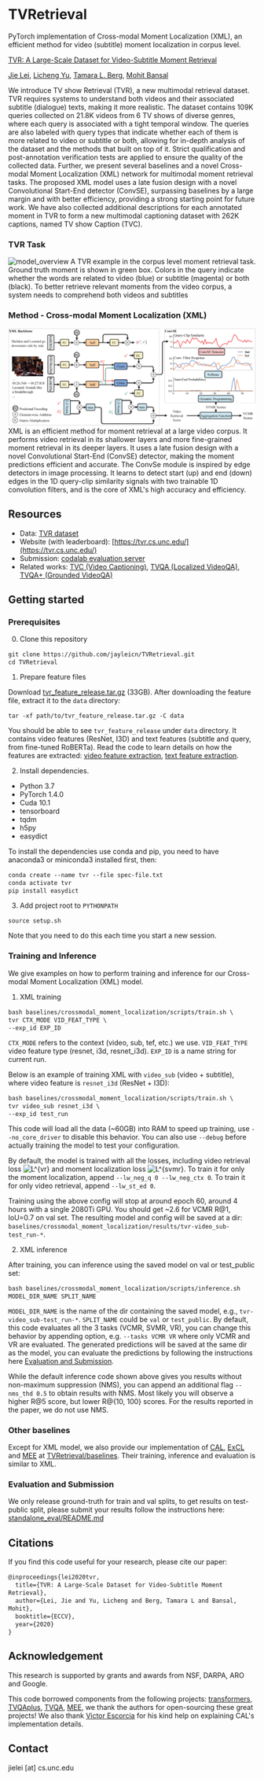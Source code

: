 TVRetrieval
=====
PyTorch implementation of Cross-modal Moment Localization (XML), an efficient method for
video (subtitle) moment localization in corpus level. 

[TVR: A Large-Scale Dataset for Video-Subtitle Moment Retrieval](https://arxiv.org/abs/2001.09099)

[Jie Lei](http://www.cs.unc.edu/~jielei/), [Licheng Yu](http://www.cs.unc.edu/~licheng/),
[Tamara L. Berg](http://tamaraberg.com/), [Mohit Bansal](http://www.cs.unc.edu/~mbansal/)


We introduce TV show Retrieval (TVR), a new multimodal
retrieval dataset. TVR requires systems to understand both videos and
their associated subtitle (dialogue) texts, making it more realistic. The
dataset contains 109K queries collected on 21.8K videos from 6 TV
shows of diverse genres, where each query is associated with a tight
temporal window. The queries are also labeled with query types that
indicate whether each of them is more related to video or subtitle or both,
allowing for in-depth analysis of the dataset and the methods that built
on top of it. Strict qualification and post-annotation verification tests are
applied to ensure the quality of the collected data. Further, we present
several baselines and a novel Cross-modal Moment Localization (XML)
network for multimodal moment retrieval tasks. The proposed XML
model uses a late fusion design with a novel Convolutional Start-End
detector (ConvSE), surpassing baselines by a large margin and with
better efficiency, providing a strong starting point for future work. We
have also collected additional descriptions for each annotated moment in
TVR to form a new multimodal captioning dataset with 262K captions,
named TV show Caption (TVC).

### TVR Task
![model_overview](./imgs/tvr_task_example.png)
A TVR example in the corpus level moment retrieval task. Ground truth moment is shown in
green box. Colors in the query indicate whether the words are related to video
(blue) or subtitle (magenta) or both (black). To better retrieve relevant moments
from the video corpus, a system needs to comprehend both videos and subtitles

### Method - Cross-modal Moment Localization (XML)
![model_overview](./imgs/model_overview.png)
XML is an efficient method for moment retrieval at a large video corpus. 
It performs video retrieval in its shallower layers and more fine-grained moment 
retrieval in its deeper layers. It uses a late fusion design with a novel 
Convolutional Start-End (ConvSE) detector, making the moment predictions efficient and accurate.
The ConvSe module is inspired by edge detectors in image
processing. It learns to detect start (up) and end (down) edges in the 1D query-clip similarity 
signals with two trainable 1D convolution filters, and is the core of XML's high accuracy 
and efficiency.


## Resources
- Data: [TVR dataset](./data/)
- Website (with leaderboard): [https://tvr.cs.unc.edu/](https://tvr.cs.unc.edu/)
- Submission: [codalab evaluation server](https://competitions.codalab.org/competitions/22780)
- Related works: [TVC (Video Captioning)](https://github.com/jayleicn/TVCaption), [TVQA (Localized VideoQA)](https://github.com/jayleicn/TVQA), [TVQA+ (Grounded VideoQA)](https://github.com/jayleicn/TVQAplus)


## Getting started
### Prerequisites
0. Clone this repository
```
git clone https://github.com/jayleicn/TVRetrieval.git
cd TVRetrieval
```

1. Prepare feature files

Download [tvr_feature_release.tar.gz](https://drive.google.com/file/d/1j4mVkXjKCgafW3ReNjZ2Rk6CKx0Fk_n5/view?usp=sharing) (33GB). 
After downloading the feature file, extract it to the `data` directory:
```
tar -xf path/to/tvr_feature_release.tar.gz -C data
```
You should be able to see `tvr_feature_release` under `data` directory. 
It contains video features (ResNet, I3D) and text features (subtitle and query, from fine-tuned RoBERTa). 
Read the code to learn details on how the features are extracted: 
[video feature extraction](./utils/video_feature), [text feature extraction](./utils/text_feature). 

2. Install dependencies.
- Python 3.7
- PyTorch 1.4.0
- Cuda 10.1
- tensorboard
- tqdm
- h5py
- easydict

To install the dependencies use conda and pip, 
you need to have anaconda3 or miniconda3 installed first, then:
```
conda create --name tvr --file spec-file.txt
conda activate tvr 
pip install easydict
```

3. Add project root to `PYTHONPATH`
```
source setup.sh
```
Note that you need to do this each time you start a new session.

### Training and Inference
We give examples on how to perform training and inference for our Cross-modal Moment Localization (XML) model.

1. XML training
```
bash baselines/crossmodal_moment_localization/scripts/train.sh \
tvr CTX_MODE VID_FEAT_TYPE \
--exp_id EXP_ID
```
`CTX_MODE` refers to the context (video, sub, tef, etc.) we use. 
`VID_FEAT_TYPE` video feature type (resnet, i3d, resnet_i3d). 
`EXP_ID` is a name string for current run. 

Below is an example of training XML with `video_sub` (video + subtitle), 
where video feature is `resnet_i3d` (ResNet + I3D):
```
bash baselines/crossmodal_moment_localization/scripts/train.sh \
tvr video_sub resnet_i3d \
--exp_id test_run
```
This code will load all the data (~60GB) into RAM to speed up training, 
use `--no_core_driver` to disable this behavior. You can also use `--debug` before actually training the model to 
test your configuration.

By default, the model is trained with all the losses, including 
video retrieval loss ![L^{vr}](https://render.githubusercontent.com/render/math?math=L%5E%7Bvr%7D) 
and moment localization loss ![L^{svmr}](https://render.githubusercontent.com/render/math?math=L%5E%7Bsvmr%7D).
To train it for only the moment localization, append `--lw_neg_q 0 --lw_neg_ctx 0`.
To train it for only video retrieval, append `--lw_st_ed 0`. 

Training using the above config will stop at around epoch 60, around 4 hours with a single 2080Ti GPU.
You should get ~2.6 for VCMR R@1, IoU=0.7 on val set. 
The resulting model and config will be saved at a dir:
`baselines/crossmodal_moment_localization/results/tvr-video_sub-test_run-*`.

2. XML inference

After training, you can inference using the saved model on val or test_public set:
```
bash baselines/crossmodal_moment_localization/scripts/inference.sh MODEL_DIR_NAME SPLIT_NAME
```
`MODEL_DIR_NAME` is the name of the dir containing the saved model, 
e.g., `tvr-video_sub-test_run-*`. 
`SPLIT_NAME` could be `val` or `test_public`. 
By default, this code evaluates all the 3 tasks (VCMR, SVMR, VR), you can change this behavior 
by appending option, e.g. `--tasks VCMR VR` where only VCMR and VR are evaluated. 
The generated predictions will be saved at the same dir as the model, you can evaluate the predictions 
by following the instructions here [Evaluation and Submission](#Evaluation-and-Submission). 

While the default inference code shown above gives you results without non-maximum suppression (NMS), 
you can append an additional flag `--nms_thd 0.5` to obtain results with NMS. Most likely you will observe
a higher R@5 score, but lower R@{10, 100} scores. For the results reported in the paper, 
we do not use NMS. 

### Other baselines

Except for XML model, we also provide our implementation of [CAL](https://arxiv.org/abs/1907.12763), 
[ExCL](https://arxiv.org/abs/1904.02755) and [MEE](https://arxiv.org/abs/1804.02516) at [TVRetrieval/baselines](./baselines). 
Their training, inference and evaluation is similar to XML. 

### Evaluation and Submission

We only release ground-truth for train and val splits, to get results on test-public split, 
please submit your results follow the instructions here:
[standalone_eval/README.md](standalone_eval/README.md)


## Citations
If you find this code useful for your research, please cite our paper:
```
@inproceedings{lei2020tvr,
  title={TVR: A Large-Scale Dataset for Video-Subtitle Moment Retrieval},
  author={Lei, Jie and Yu, Licheng and Berg, Tamara L and Bansal, Mohit},
  booktitle={ECCV},
  year={2020}
}
```

## Acknowledgement
This research is supported by grants and awards from NSF, DARPA, ARO and Google.

This code borrowed components from the following projects: 
[transformers](https://github.com/huggingface/transformers),
[TVQAplus](https://github.com/jayleicn/TVQAplus),
[TVQA](https://github.com/jayleicn/TVQA), 
[MEE](https://github.com/antoine77340/Mixture-of-Embedding-Experts), 
we thank the authors for open-sourcing these great projects! 
We also thank [Victor Escorcia](https://escorciav.github.io/) for his kind help on explaining CAL's implementation details.

## Contact
jielei [at] cs.unc.edu
